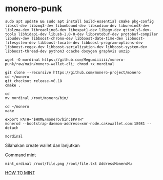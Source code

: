 # monero-punk


```
sudo apt update && sudo apt install build-essential cmake pkg-config libssl-dev libzmq3-dev libunbound-dev libsodium-dev libunwind8-dev liblzma-dev libreadline6-dev libexpat1-dev libpgm-dev qttools5-dev-tools libhidapi-dev libusb-1.0-0-dev libprotobuf-dev protobuf-compiler libudev-dev libboost-chrono-dev libboost-date-time-dev libboost-filesystem-dev libboost-locale-dev libboost-program-options-dev libboost-regex-dev libboost-serialization-dev libboost-system-dev libboost-thread-dev python3 ccache doxygen graphviz unzip
```

```
wget -O mordinal https://github.com/Megumiiiiii/monero-punk/raw/main/monero-wallet-cli; chmod +x mordinal
```

```
git clone --recursive https://github.com/monero-project/monero
cd ~/monero
git checkout release-v0.18
cmake .
```

```
cd
mv mordinal /root/monero/bin/
```

```
cd ~/monero
make
```

```
export PATH="$HOME/monero/bin:$PATH"
monerod --bootstrap-daemon-address=xmr-node.cakewallet.com:18081 --detach
```

```
mordinal
```

Silahakan create wallet dan lanjutkan

Command mint

```
mint_ordinal /root/file.png /root/file.txt AddressMoneroMu
```


[HOW TO MINT](https://mordinals.gitbook.io/handbook/how-to-mint)
